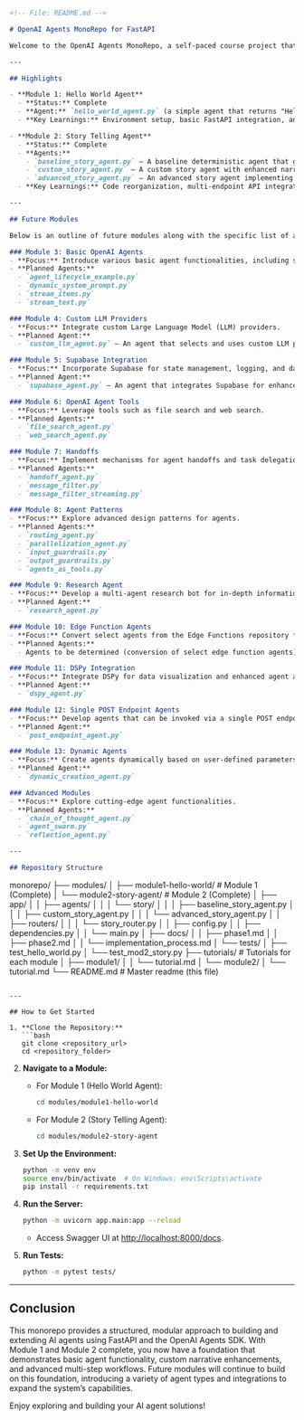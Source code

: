 ```markdown
<!-- File: README.md -->

# OpenAI Agents MonoRepo for FastAPI

Welcome to the OpenAI Agents MonoRepo, a self-paced course project that demonstrates how to build and extend intelligent agents using the OpenAI Agents SDK and FastAPI. This repository is organized as a monorepo with multiple modules, each focusing on specific agent functionalities and design patterns.

---

## Highlights

- **Module 1: Hello World Agent**  
  - **Status:** Complete  
  - **Agent:** `hello_world_agent.py` (a simple agent that returns "Hello, world!")  
  - **Key Learnings:** Environment setup, basic FastAPI integration, and initial agent structure.

- **Module 2: Story Telling Agent**  
  - **Status:** Complete  
  - **Agents:**  
    - `baseline_story_agent.py` – A baseline deterministic agent that generates a simple story outline.
    - `custom_story_agent.py` – A custom story agent with enhanced narrative creativity.
    - `advanced_story_agent.py` – An advanced story agent implementing a multi-step workflow to generate a full narrative.
  - **Key Learnings:** Code reorganization, multi-endpoint API integration, advanced agent workflows, and comprehensive testing.

---

## Future Modules

Below is an outline of future modules along with the specific list of agents to be implemented in each module.

### Module 3: Basic OpenAI Agents
- **Focus:** Introduce various basic agent functionalities, including streaming responses and agent lifecycle management.
- **Planned Agents:**
  - `agent_lifecycle_example.py`
  - `dynamic_system_prompt.py`
  - `stream_items.py`
  - `stream_text.py`

### Module 4: Custom LLM Providers
- **Focus:** Integrate custom Large Language Model (LLM) providers.
- **Planned Agent:**
  - `custom_llm_agent.py` – An agent that selects and uses custom LLM providers based on user input or flags.

### Module 5: Supabase Integration
- **Focus:** Incorporate Supabase for state management, logging, and database interactions.
- **Planned Agent:**
  - `supabase_agent.py` – An agent that integrates Supabase for enhanced functionality and persistence.

### Module 6: OpenAI Agent Tools
- **Focus:** Leverage tools such as file search and web search.
- **Planned Agents:**
  - `file_search_agent.py`
  - `web_search_agent.py`

### Module 7: Handoffs
- **Focus:** Implement mechanisms for agent handoffs and task delegation.
- **Planned Agents:**
  - `handoff_agent.py`
  - `message_filter.py`
  - `message_filter_streaming.py`

### Module 8: Agent Patterns
- **Focus:** Explore advanced design patterns for agents.
- **Planned Agents:**
  - `routing_agent.py`
  - `parallelization_agent.py`
  - `input_guardrails.py`
  - `output_guardrails.py`
  - `agents_as_tools.py`

### Module 9: Research Agent
- **Focus:** Develop a multi-agent research bot for in-depth information gathering.
- **Planned Agent:**
  - `research_agent.py`

### Module 10: Edge Function Agents
- **Focus:** Convert select agents from the Edge Functions repository from TypeScript to Python.
- **Planned Agents:**
  - Agents to be determined (conversion of select edge function agents).

### Module 11: DSPy Integration
- **Focus:** Integrate DSPy for data visualization and enhanced agent analytics.
- **Planned Agent:**
  - `dspy_agent.py`

### Module 12: Single POST Endpoint Agents
- **Focus:** Develop agents that can be invoked via a single POST endpoint specifying agent names and inputs.
- **Planned Agent:**
  - `post_endpoint_agent.py`

### Module 13: Dynamic Agents
- **Focus:** Create agents dynamically based on user-defined parameters.
- **Planned Agent:**
  - `dynamic_creation_agent.py`

### Advanced Modules
- **Focus:** Explore cutting-edge agent functionalities.
- **Planned Agents:**
  - `chain_of_thought_agent.py`
  - `agent_swarm.py`
  - `reflection_agent.py`

---

## Repository Structure

```
monorepo/
├── modules/
│   ├── module1-hello-world/       # Module 1 (Complete)
│   └── module2-story-agent/       # Module 2 (Complete)
│       ├── app/
│       │   ├── agents/
│       │   │   └── story/
│       │   │       ├── baseline_story_agent.py
│       │   │       ├── custom_story_agent.py
│       │   │       └── advanced_story_agent.py
│       │   ├── routers/
│       │   │   └── story_router.py
│       │   ├── config.py
│       │   ├── dependencies.py
│       │   └── main.py
│       ├── docs/
│       │   ├── phase1.md
│       │   ├── phase2.md
│       │   └── implementation_process.md
│       └── tests/
│           ├── test_hello_world.py
│           └── test_mod2_story.py
├── tutorials/                    # Tutorials for each module
│   ├── module1/
│   │   └── tutorial.md
│   └── module2/
│       └── tutorial.md
└── README.md                     # Master readme (this file)
```

---

## How to Get Started

1. **Clone the Repository:**
   ```bash
   git clone <repository_url>
   cd <repository_folder>
   ```

2. **Navigate to a Module:**
   - For Module 1 (Hello World Agent):
     ```bash
     cd modules/module1-hello-world
     ```
   - For Module 2 (Story Telling Agent):
     ```bash
     cd modules/module2-story-agent
     ```

3. **Set Up the Environment:**
   ```bash
   python -m venv env
   source env/bin/activate  # On Windows: env\Scripts\activate
   pip install -r requirements.txt
   ```

4. **Run the Server:**
   ```bash
   python -m uvicorn app.main:app --reload
   ```
   - Access Swagger UI at [http://localhost:8000/docs](http://localhost:8000/docs).

5. **Run Tests:**
   ```bash
   python -m pytest tests/
   ```

---

## Conclusion

This monorepo provides a structured, modular approach to building and extending AI agents using FastAPI and the OpenAI Agents SDK. With Module 1 and Module 2 complete, you now have a foundation that demonstrates basic agent functionality, custom narrative enhancements, and advanced multi-step workflows. Future modules will continue to build on this foundation, introducing a variety of agent types and integrations to expand the system’s capabilities.

Enjoy exploring and building your AI agent solutions!
```